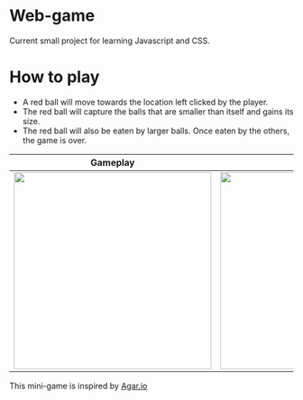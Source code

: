 # Web-game
Current small project for learning Javascript and CSS.
# How to play
- A red ball will move towards the location left clicked by the player.
- The red ball will capture the balls that are smaller than itself and gains its size.
- The red ball will also be eaten by larger balls. Once eaten by the others, the game is over.

|Gameplay                                                                                                                     |Scale up                                                                                                         |GameOver                                                                                                                     |
|-----------------------------------------------------------------------------------------------------------------------------|------------------------------------------------------------------------------------------------------------------------------|-----------------------------------------------------------------------------------------------------------------------------|
|<img width="350" src="https://user-images.githubusercontent.com/99870855/228308166-5ea2b8ae-c0ee-4447-a091-f9ad439ec18f.png">|<img width="350" src="https://user-images.githubusercontent.com/99870855/228312780-05829d46-7730-4aa1-9a25-ba1b42970bad.png">|<img width="350" src="https://user-images.githubusercontent.com/99870855/228307003-d0dccb05-1a26-4d2f-ae51-0366aeb1c9aa.png">|



This mini-game is inspired by <a href="https://agar.io"> Agar.io</a>
